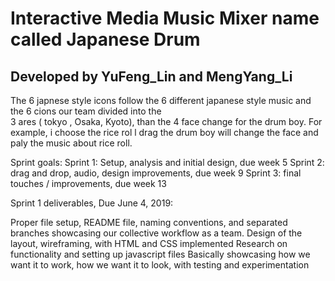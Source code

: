 # Interactive Media Music Mixer name called  Japanese Drum

## Developed by YuFeng_Lin and MengYang_Li

The  6 japnese style icons follow the 6 different japanese style music  and  the 6 cions  our team divided into the  
3 ares ( tokyo , Osaka, Kyoto), than  the 4 face change for the drum boy. For example, i choose the rice rol l  drag 
the drum boy will change the face and paly the music about rice roll.

Sprint goals: 
Sprint 1: Setup, analysis and initial design, due week 5
Sprint 2: drag and drop, audio, design improvements, due week 9
Sprint 3: final touches / improvements, due week 13

Sprint 1 deliverables, Due June 4, 2019:

Proper file setup, README file, naming conventions, and separated branches showcasing our collective workflow as a team.
Design of the layout, wireframing, with HTML and CSS implemented
Research on functionality and setting up javascript files
Basically showcasing how we want it to work, how we want it to look, with testing and experimentation
